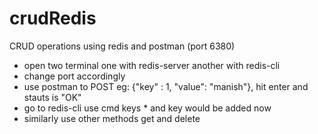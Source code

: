 # crudRedis
CRUD operations using redis and postman (port 6380)
- open two terminal one with redis-server another with redis-cli
- change port accordingly 
- use postman to POST eg: {"key" : 1, "value": "manish"}, hit enter and stauts is "OK"
- go to redis-cli use cmd keys * and key would be added now 
- similarly use other methods get and delete
